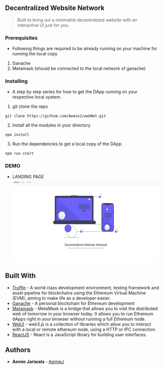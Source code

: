## Decentralized Website Network
> Built to bring out a minimalist decentralized website with an interactive UI just for you.


### Prerequisites
* Following things are required to be already running on your machine for running the local copy
1. Ganache
2. Metamask (should be connected to the local network of ganache)


### Installing

* A step by step series for how to get the DApp running on your respective local system.

1. git clone the repo

```
git clone https://github.com/AemieJ/webNet.git
```

2. Install all the modules in your directory

```
npm install 
```

3. Run the dependencies to get a local copy of the DApp

```
npm run start
```

### DEMO

* LANDING PAGE 
![Landing Page](showcase/landingPage.png)


## Built With

* [Truffle](https://www.trufflesuite.com/) - A world class development environment, testing framework and asset pipeline for blockchains using the Ethereum Virtual Machine (EVM), aiming to make life as a developer easier.
* [Ganache](https://www.trufflesuite.com/docs/ganache/overview) - A personal blockchain for Ethereum development 
* [Metamask](https://metamask.io/) - MetaMask is a bridge that allows you to visit the distributed web of tomorrow in your browser today. It allows you to run Ethereum dApps right in your browser without running a full Ethereum node.
* [Web3](https://web3js.readthedocs.io/en/v1.2.4/) - web3.js is a collection of libraries which allow you to interact with a local or remote ethereum node, using a HTTP or IPC connection.
* [ReactJS](https://reactjs.org/) - React is a JavaScript library for building user interfaces.

## Authors

* **Aemie Jariwala** - [AemieJ](https://github.com/AemieJ)
